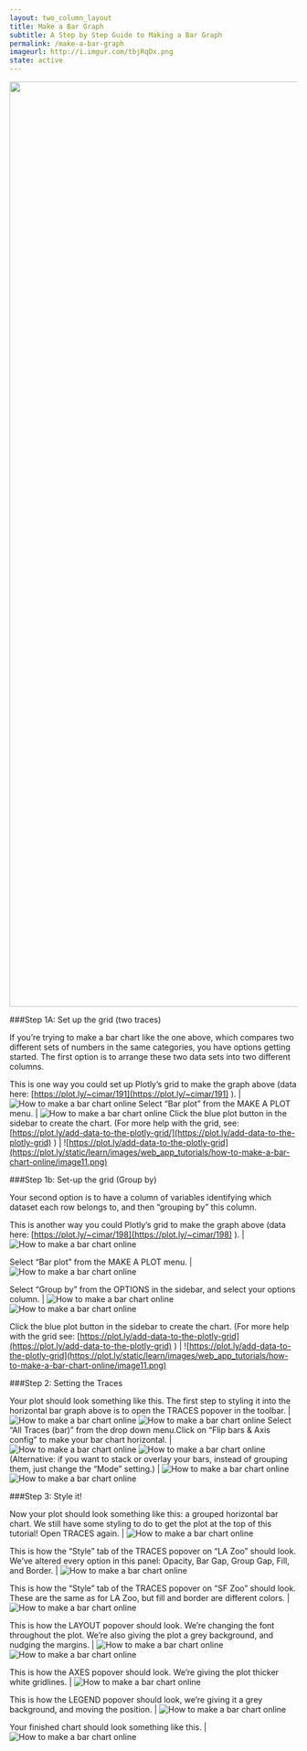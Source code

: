 ```yaml
---
layout: two_column_layout
title: Make a Bar Graph
subtitle: A Step by Step Guide to Making a Bar Graph
permalink: /make-a-bar-graph
imageurl: http://i.imgur.com/tbjRqDx.png
state: active
---
```


<div>
    <a href="https://plot.ly/~cimar/197/" target="_blank" title="LA Zoo vs SF Zoo" style="display: block; text-align: center;"><img src="https://plot.ly/~cimar/197.png" alt="LA Zoo vs SF Zoo" style="max-width: 100%;width: 1619px;"  width="1619" onerror="this.onerror=null;this.src='https://plot.ly/404.png';" /></a>
    <script data-plotly="cimar:197" src="https://plot.ly/embed.js" async></script>
</div>

###Step 1A: Set up the grid (two traces)

If you’re trying to make a bar chart like the one above, which compares two different sets of numbers in the same categories, you have options getting started.
The first option is to arrange these two data sets into two different columns.

This is one way you could set up Plotly’s grid to make the graph above (data here: [https://plot.ly/~cimar/191](https://plot.ly/~cimar/191) ). | ![How to make a bar chart online](https://plot.ly/static/learn/images/web_app_tutorials/how-to-make-a-bar-chart-online/image15.png)
Select “Bar plot” from the MAKE A PLOT menu. | ![How to make a bar chart online](https://plot.ly/static/learn/images/web_app_tutorials/how-to-make-a-bar-chart-online/image02.png)
Click the blue plot button in the sidebar to create the chart.  (For more help with the grid, see: [https://plot.ly/add-data-to-the-plotly-grid/](https://plot.ly/add-data-to-the-plotly-grid) ) | ![https://plot.ly/add-data-to-the-plotly-grid](https://plot.ly/static/learn/images/web_app_tutorials/how-to-make-a-bar-chart-online/image11.png)

###Step 1b: Set-up the grid (Group by)

Your second option is to have a column of variables identifying which dataset each row belongs to, and then “grouping by” this column.

This is another way you could Plotly’s grid to make the graph above (data here: [https://plot.ly/~cimar/198](https://plot.ly/~cimar/198) ). | ![How to make a bar chart online](https://plot.ly/static/learn/images/web_app_tutorials/how-to-make-a-bar-chart-online/image21.png)

Select “Bar plot” from the MAKE A PLOT menu. | ![How to make a bar chart online](https://plot.ly/static/learn/images/web_app_tutorials/how-to-make-a-bar-chart-online/image19.png)

Select “Group by” from the OPTIONS in the sidebar, and select your options column. | ![How to make a bar chart online](https://plot.ly/static/learn/images/web_app_tutorials/how-to-make-a-bar-chart-online/image12.png) ![How to make a bar chart online](https://plot.ly/static/learn/images/web_app_tutorials/how-to-make-a-bar-chart-online/image06.png)

Click the blue plot button in the sidebar to create the chart.  (For more help with the grid see: [https://plot.ly/add-data-to-the-plotly-grid](https://plot.ly/add-data-to-the-plotly-grid) ) | ![https://plot.ly/add-data-to-the-plotly-grid](https://plot.ly/static/learn/images/web_app_tutorials/how-to-make-a-bar-chart-online/image11.png)

###Step 2: Setting the Traces

Your plot should look something like this.  The first step to styling it into the horizontal bar graph above is to open the TRACES popover in the toolbar. | ![How to make a bar chart online](https://plot.ly/static/learn/images/web_app_tutorials/how-to-make-a-bar-chart-online/image20.png) ![How to make a bar chart online](https://plot.ly/online-graphing/wp-content/uploads/2015/01/Screen-Shot-2015-02-04-at-12.15.14-PM.png)
Select &#8220;All Traces (bar)&#8221; from the drop down menu.Click on &#8220;Flip bars &amp; Axis config&#8221; to make your bar chart horizontal. | ![How to make a bar chart online](https://plot.ly/online-graphing/wp-content/uploads/2015/01/Screen-Shot-2015-02-04-at-1.11.32-PM.png) ![How to make a bar chart online](https://plot.ly/online-graphing/wp-content/uploads/2015/01/Screen-Shot-2015-02-04-at-1.16.58-PM.png) 
(Alternative: if you want to stack or overlay your bars, instead of grouping them, just change the &#8220;Mode&#8221; setting.) | ![How to make a bar chart online](https://plot.ly/static/learn/images/web_app_tutorials/how-to-make-a-bar-chart-online/image04.png) ![How to make a bar chart online](https://plot.ly/static/learn/images/web_app_tutorials/how-to-make-a-bar-chart-online/image23.png)

###Step 3: Style it!

Now your plot should look something like this: a grouped horizontal bar chart. We still have some styling to do to get the plot at the top of this tutorial! Open TRACES again. | ![How to make a bar chart online](https://plot.ly/static/learn/images/web_app_tutorials/how-to-make-a-bar-chart-online/image00.png)

This is how the “Style” tab of the TRACES popover on “LA Zoo” should look. We’ve altered every option in this panel: Opacity, Bar Gap, Group Gap, Fill, and Border. | ![How to make a bar chart online](https://plot.ly/online-graphing/wp-content/uploads/2015/01/Screen-Shot-2015-02-04-at-2.43.14-PM.png)

This is how the “Style” tab of the TRACES popover on “SF Zoo” should look. These are the same as for LA Zoo, but fill and border are different colors. | ![How to make a bar chart online](https://plot.ly/online-graphing/wp-content/uploads/2015/01/Screen-Shot-2015-02-04-at-2.44.18-PM.png)

This is how the LAYOUT popover should look. We’re changing the font throughout the plot.  We’re also giving the plot a grey background, and nudging the margins. | ![How to make a bar chart online](https://plot.ly/static/learn/images/web_app_tutorials/how-to-make-a-bar-chart-online/image07.png) ![How to make a bar chart online](https://plot.ly/static/learn/images/web_app_tutorials/how-to-make-a-bar-chart-online/image13.png)

This is how the AXES popover should look.  We’re giving the plot thicker white gridlines. | ![How to make a bar chart online](https://plot.ly/online-graphing/wp-content/uploads/2015/01/Screen-Shot-2015-02-04-at-2.51.27-PM.png)

This is how the LEGEND popover should look, we’re giving it a grey background, and moving the position. | ![How to make a bar chart online](https://plot.ly/online-graphing/wp-content/uploads/2015/01/Screen-Shot-2015-02-04-at-2.56.11-PM.png)

Your finished chart should look something like this. | ![How to make a bar chart online](https://plot.ly/static/learn/images/web_app_tutorials/how-to-make-a-bar-chart-online/image22.png)
